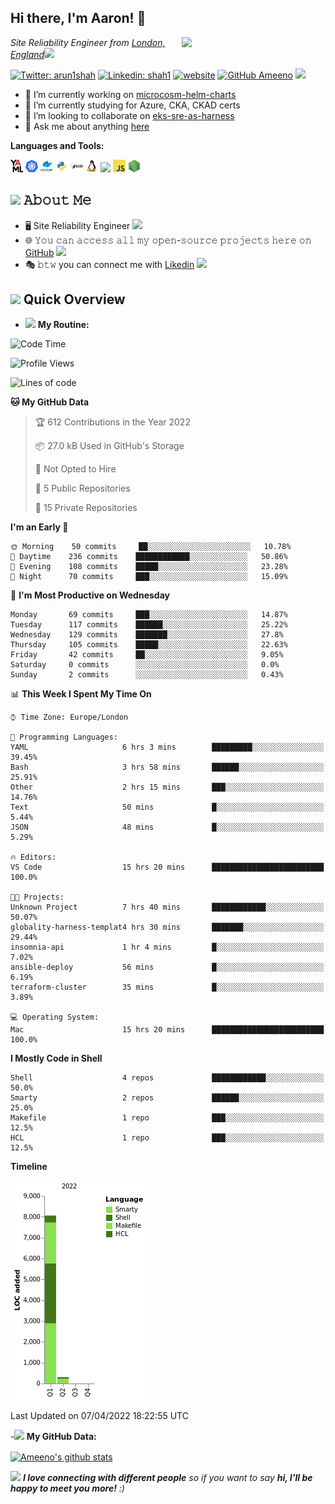 <h2> Hi there, I'm Aaron!  👋 </h2>
<img align='right' src="https://media.giphy.com/media/M9gbBd9nbDrOTu1Mqx/giphy.gif" width="230">

<p><em>Site Reliability Engineer from <a href="http://london.gov.uk">London, England</a><img src="https://media.giphy.com/media/fYSnHlufseco8Fh93Z/giphy.gif" width="30"></br>
</em></p>


[![Twitter: arun1shah](https://img.shields.io/twitter/follow/Arun1Shah?style=social)](https://twitter.com/arun1shah)
[![Linkedin: shah1](https://img.shields.io/badge/-shah1-blue?style=flat-square&logo=Linkedin&logoColor=white&link=https://www.linkedin.com/in/shah1/)](https://www.linkedin.com/in/shah1/)
[![website](https://img.shields.io/badge/Website-46a2f1.svg?&style=flat-square&logo=Google-Chrome&logoColor=white&link=https://www.ashah.uk/)](https://www.ashah.uk/)
[![GitHub Ameeno](https://img.shields.io/github/followers/ameeno?label=follow&style=social)](https://github.com/ameeno)
![](https://visitor-badge.glitch.me/badge?page_id=ameeno.ameeno)


- 🔭 I’m currently working on [microcosm-helm-charts](https://github.com/ameeno-globality/helm-charts)
- 🌱 I’m currently studying for Azure, CKA, CKAD certs
- 👯 I’m looking to collaborate on [eks-sre-as-harness](https://github.com/ameeno-globality/eks-sre-as-harness)
- 💬 Ask me about anything [here](https://github.com/ameeno-globality/ameeno-globality/issues)

**Languages and Tools:**  

<code><img height="20" src="https://raw.githubusercontent.com/github/explore/80688e429a7d4ef2fca1e82350fe8e3517d3494d/topics/yaml/yaml.png"></code>
<code><img height="20" src="https://raw.githubusercontent.com/github/explore/80688e429a7d4ef2fca1e82350fe8e3517d3494d/topics/kubernetes/kubernetes.png"></code>
<code><img height="20" src="https://raw.githubusercontent.com/github/explore/5c058a388828bb5fde0bcafd4bc867b5bb3f26f3/topics/docker/docker.png"></code>
<code><img height="20" src="https://raw.githubusercontent.com/github/explore/80688e429a7d4ef2fca1e82350fe8e3517d3494d/topics/python/python.png"></code>
<code><img height="20" src="https://raw.githubusercontent.com/github/explore/80688e429a7d4ef2fca1e82350fe8e3517d3494d/topics/bash/bash.png"></code>
<code><img height="20" src="https://raw.githubusercontent.com/github/explore/80688e429a7d4ef2fca1e82350fe8e3517d3494d/topics/linux/linux.png"></code>
<code><img height="20" src="https://raw.githubusercontent.com/github/explore/80688e429a7d4ef2fca1e82350fe8e3517d3494d/topics/helm/helm.png"></code>
<code><img height="20" src="https://raw.githubusercontent.com/github/explore/80688e429a7d4ef2fca1e82350fe8e3517d3494d/topics/javascript/javascript.png"></code>
<code><img height="20" src="https://raw.githubusercontent.com/github/explore/80688e429a7d4ef2fca1e82350fe8e3517d3494d/topics/nodejs/nodejs.png"></code>  


## <img src="https://media.giphy.com/media/VgCDAzcKvsR6OM0uWg/giphy.gif" width="50"> 𝙰𝚋𝚘𝚞𝚝 𝙼𝚎
- 🖥 Site Reliability Engineer <img src="https://media.giphy.com/media/WUlplcMpOCEmTGBtBW/giphy.gif" width="30">
- 🌐 𝚈𝚘𝚞 𝚌𝚊𝚗 𝚊𝚌𝚌𝚎𝚜𝚜 𝚊𝚕𝚕 𝚖𝚢 𝚘𝚙𝚎𝚗-𝚜𝚘𝚞𝚛𝚌𝚎 𝚙𝚛𝚘𝚓𝚎𝚌𝚝𝚜 𝚑𝚎𝚛𝚎 𝚘𝚗 [GitHub](https://github.com/Ameeno) <img src="https://media.giphy.com/media/Y01wot3Bt9Bpdz8xvs/giphy.gif" width="30">
- 🎭 𝚋𝚝𝚠 you can connect me with [Likedin](https://www.linkedin.com/in/shah1/) <img src="https://media.giphy.com/media/HQTYdpx1yhxWpugAi2/giphy.gif" width="30">



## <img src="https://media.giphy.com/media/LPfvhoIwJj0u239wI9/giphy.gif" width="50"> Quick Overview


- <img src="https://media.giphy.com/media/gCWkRsa39liKgD0GLW/giphy.gif" width="50"> **My Routine:** 


<!--START_SECTION:waka-->
![Code Time](http://img.shields.io/badge/Code%20Time-759%20hrs%2022%20mins-blue)

![Profile Views](http://img.shields.io/badge/Profile%20Views-0-blue)

![Lines of code](https://img.shields.io/badge/From%20Hello%20World%20I%27ve%20Written-8%20Thousand%20lines%20of%20code-blue)

**🐱 My GitHub Data** 

> 🏆 612 Contributions in the Year 2022
 > 
> 📦 27.0 kB Used in GitHub's Storage 
 > 
> 🚫 Not Opted to Hire
 > 
> 📜 5 Public Repositories 
 > 
> 🔑 15 Private Repositories  
 > 
**I'm an Early 🐤** 

```text
🌞 Morning    50 commits     ██░░░░░░░░░░░░░░░░░░░░░░░   10.78% 
🌆 Daytime    236 commits    ████████████░░░░░░░░░░░░░   50.86% 
🌃 Evening    108 commits    █████░░░░░░░░░░░░░░░░░░░░   23.28% 
🌙 Night      70 commits     ███░░░░░░░░░░░░░░░░░░░░░░   15.09%

```
📅 **I'm Most Productive on Wednesday** 

```text
Monday       69 commits     ███░░░░░░░░░░░░░░░░░░░░░░   14.87% 
Tuesday      117 commits    ██████░░░░░░░░░░░░░░░░░░░   25.22% 
Wednesday    129 commits    ███████░░░░░░░░░░░░░░░░░░   27.8% 
Thursday     105 commits    █████░░░░░░░░░░░░░░░░░░░░   22.63% 
Friday       42 commits     ██░░░░░░░░░░░░░░░░░░░░░░░   9.05% 
Saturday     0 commits      ░░░░░░░░░░░░░░░░░░░░░░░░░   0.0% 
Sunday       2 commits      ░░░░░░░░░░░░░░░░░░░░░░░░░   0.43%

```


📊 **This Week I Spent My Time On** 

```text
⌚︎ Time Zone: Europe/London

💬 Programming Languages: 
YAML                     6 hrs 3 mins        █████████░░░░░░░░░░░░░░░░   39.45% 
Bash                     3 hrs 58 mins       ██████░░░░░░░░░░░░░░░░░░░   25.91% 
Other                    2 hrs 15 mins       ███░░░░░░░░░░░░░░░░░░░░░░   14.76% 
Text                     50 mins             █░░░░░░░░░░░░░░░░░░░░░░░░   5.44% 
JSON                     48 mins             █░░░░░░░░░░░░░░░░░░░░░░░░   5.29%

🔥 Editors: 
VS Code                  15 hrs 20 mins      █████████████████████████   100.0%

🐱‍💻 Projects: 
Unknown Project          7 hrs 40 mins       ████████████░░░░░░░░░░░░░   50.07% 
globality-harness-templat4 hrs 30 mins       ███████░░░░░░░░░░░░░░░░░░   29.44% 
insomnia-api             1 hr 4 mins         █░░░░░░░░░░░░░░░░░░░░░░░░   7.02% 
ansible-deploy           56 mins             █░░░░░░░░░░░░░░░░░░░░░░░░   6.19% 
terraform-cluster        35 mins             █░░░░░░░░░░░░░░░░░░░░░░░░   3.89%

💻 Operating System: 
Mac                      15 hrs 20 mins      █████████████████████████   100.0%

```

**I Mostly Code in Shell** 

```text
Shell                    4 repos             ████████████░░░░░░░░░░░░░   50.0% 
Smarty                   2 repos             ██████░░░░░░░░░░░░░░░░░░░   25.0% 
Makefile                 1 repo              ███░░░░░░░░░░░░░░░░░░░░░░   12.5% 
HCL                      1 repo              ███░░░░░░░░░░░░░░░░░░░░░░   12.5%

```


**Timeline**

![Chart not found](https://raw.githubusercontent.com/ameeno-globality/ameeno-globality/master/charts/bar_graph.png) 


 Last Updated on 07/04/2022 18:22:55 UTC
<!--END_SECTION:waka-->




-**<img src="https://media.giphy.com/media/jUQHpQ3UjFBfRlQekP/giphy.gif" width="50"> My GitHub Data:** 
<p align=""> 


<a href="#">
  <img align="center" src="https://github-readme-stats-nine-phi-24.vercel.app/api?username=ameeno-globality&show_icons=true&include_all_commits=true&theme=material-palenight&count_private=true&custom_title=In%20the%20last%2012%20months&hide=prs" alt="Ameeno's github stats" />
</a>
 
 
 <img src="https://media.giphy.com/media/LnQjpWaON8nhr21vNW/giphy.gif" width="60"> <em><b>I love connecting with different people</b> so if you want to say <b>hi, I'll be happy to meet you more!</b> :)</em>


<!---
Hey Visitor , Thanks for downloading my readme.md , 
If you like my work , please give a shout out 🥺👉👈
Edit the necessary fields and enjoy!
Happy Customisation!!!
--->

